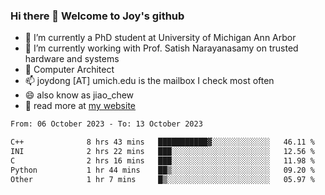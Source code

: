 ### Hi there 👋 Welcome to Joy's github

- 🔭 I’m currently a PhD student at University of Michigan Ann Arbor
- 🌱 I’m currently working with Prof. Satish Narayanasamy on trusted hardware and systems
- 👯 Computer Architect
- 📫 joydong [AT] umich.edu is the mailbox I check most often
- 😄 also know as jiao_chew
- 💬 read more at [my website](https://joydddd.github.io/)
<!--START_SECTION:waka-->

```txt
From: 06 October 2023 - To: 13 October 2023

C++              8 hrs 43 mins   ███████████▓░░░░░░░░░░░░░   46.11 %
INI              2 hrs 22 mins   ███░░░░░░░░░░░░░░░░░░░░░░   12.56 %
C                2 hrs 16 mins   ███░░░░░░░░░░░░░░░░░░░░░░   11.98 %
Python           1 hr 44 mins    ██▒░░░░░░░░░░░░░░░░░░░░░░   09.20 %
Other            1 hr 7 mins     █▒░░░░░░░░░░░░░░░░░░░░░░░   05.97 %
```

<!--END_SECTION:waka-->
